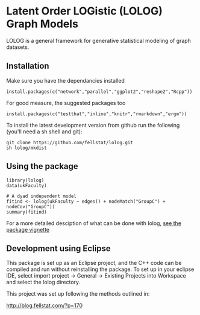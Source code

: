 # Latent Order LOGistic (LOLOG) Graph Models

LOLOG is a general framework for generative statistical modeling of graph datasets.  


## Installation

Make sure you have the dependancies installed

```
install.packages(c("network","parallel","ggplot2","reshape2","Rcpp"))
```

For good measure, the suggested packages too

```
install.packages(c("testthat","inline","knitr","rmarkdown","ergm"))
```

To install the latest development version from github run the following (you'll need a sh shell and git):

```
git clone https://github.com/fellstat/lolog.git
sh lolog/mkdist
```

## Using the package

```
library(lolog)
data(ukFaculty)

# A dyad independent model
fitind <- lolog(ukFaculty ~ edges() + nodeMatch("GroupC") + nodeCov("GroupC"))
summary(fitind)
```

For a more detailed desciption of what can be done with lolog, [see the package vignette](inst/doc/lolog-introduction.pdf)

## Development using Eclipse

This package is set up as an Eclipse project, and the C++ code can be compiled and run without reinstalling the package. To set up in your eclipse IDE, select import project -> General -> Existing Projects into Workspace and select the lolog directory.

This project was set up following the methods outlined in:

<http://blog.fellstat.com/?p=170>




